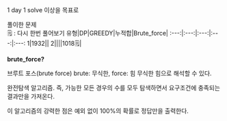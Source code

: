1 day 1 solve 이상을 목표로

풀이한 문제
<br>
🗒️ : 다시 한번 풀어보기
유형|DP|GREEDY|누적합|Brute_force|
:---:|:---:|:---:|:---:|:---:
1|1932||
2||||1018🗒️|

**brute_force?**

브루트 포스(brute force)
brute: 무식한, force: 힘   무식한 힘으로 해석할 수 있다.

완전탐색 알고리즘. 즉, 가능한 모든 경우의 수를 모두 탐색하면서 요구조건에 충족되는 결과만을 가져온다.

이 알고리즘의 강력한 점은 예외 없이 100%의 확률로 정답만을 출력한다.

